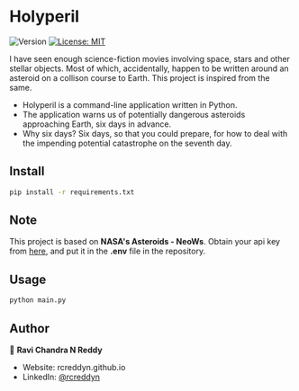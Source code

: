 <h1>Holyperil</h1>
<p>
  <img alt="Version" src="https://img.shields.io/badge/version-1.0-blue.svg?cacheSeconds=2592000" />
  <a href="#" target="_blank">
    <img alt="License: MIT" src="https://img.shields.io/badge/License-MIT-yellow.svg" />
  </a>
</p>

<p> I have seen enough science-fiction movies involving space, stars and other stellar objects. Most of which, accidentally, happen to be written around an asteroid on a collison course to Earth. This project is inspired from the same.</p>

<ul>
<li> Holyperil is a command-line application written in Python.<li> The application warns us of potentially dangerous asteroids approaching Earth, six days in advance.
<li> Why six days? Six days, so that you could prepare, for how to deal with the impending potential catastrophe on the seventh day.
</ul>

## Install

```sh
pip install -r requirements.txt
```

## Note

This project is based on <b>NASA's Asteroids - NeoWs</b>. Obtain your api key from <a href="https://api.nasa.gov">here</a>, and put it in the <b>.env</b> file in the repository.

## Usage

```sh
python main.py
```

## Author

👤 **Ravi Chandra N Reddy**
* Website: rcreddyn.github.io
* LinkedIn: [@rcreddyn](https://linkedin.com/in/rcreddyn)
